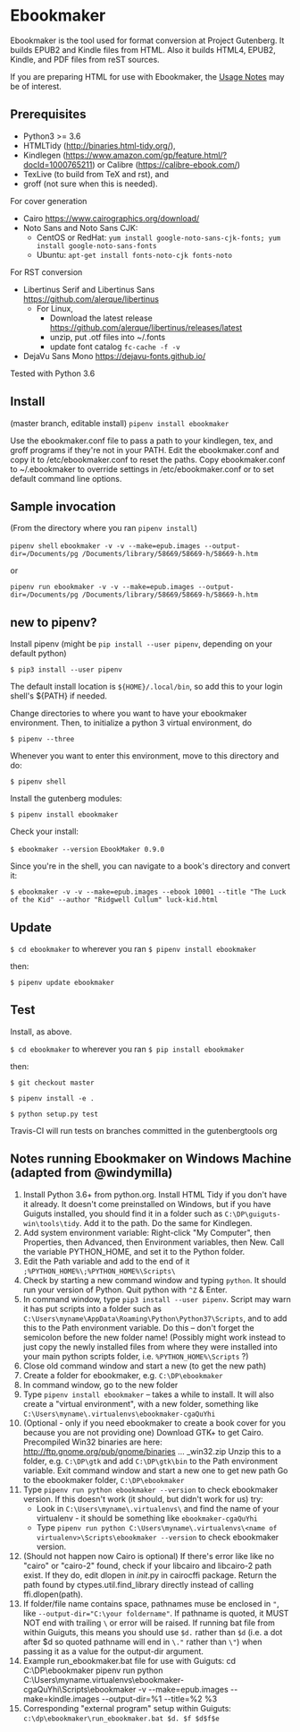 # Ebookmaker


Ebookmaker is the tool used for format conversion at Project Gutenberg.
It builds EPUB2 and Kindle files from HTML.
Also it builds HTML4, EPUB2, Kindle, and PDF files from reST sources.

If you are preparing HTML for use with Ebookmaker, the [Usage Notes](USAGE.md) may be of interest.


## Prerequisites

* Python3 >= 3.6
* HTMLTidy (http://binaries.html-tidy.org/),
* Kindlegen (https://www.amazon.com/gp/feature.html/?docId=1000765211) or Calibre (https://calibre-ebook.com/)
* TexLive (to build from TeX and rst), and
* groff (not sure when this is needed).

For cover generation

* Cairo https://www.cairographics.org/download/
* Noto Sans and Noto Sans CJK:
    * CentOS or RedHat: `yum install google-noto-sans-cjk-fonts; yum install google-noto-sans-fonts`
    * Ubuntu: `apt-get install fonts-noto-cjk fonts-noto`

For RST conversion

* Libertinus Serif and Libertinus Sans https://github.com/alerque/libertinus
    * For Linux, 
        * Download the latest release https://github.com/alerque/libertinus/releases/latest
        * unzip, put .otf files into ~/.fonts 
        * update font catalog `fc-cache -f -v`
* DejaVu Sans Mono https://dejavu-fonts.github.io/

Tested with Python 3.6

## Install

(master branch, editable install)
`pipenv install ebookmaker`

Use the ebookmaker.conf file to pass a path to your kindlegen, tex, and groff programs 
if they're not in your PATH. Edit the ebookmaker.conf and copy it to /etc/ebookmaker.conf to 
reset the paths.
Copy ebookmaker.conf to ~/.ebookmaker to override settings in /etc/ebookmaker.conf or to set default 
command line options.

## Sample invocation

(From the directory where you ran `pipenv install`)

`pipenv shell`
`ebookmaker -v -v --make=epub.images --output-dir=/Documents/pg /Documents/library/58669/58669-h/58669-h.htm`

or

`pipenv run ebookmaker -v -v --make=epub.images --output-dir=/Documents/pg /Documents/library/58669/58669-h/58669-h.htm`


## new to pipenv?

Install pipenv  (might be `pip install --user pipenv`, depending on your default python)

`$ pip3 install --user pipenv`

The default install location is `${HOME}/.local/bin`, so add this to your login shell's ${PATH} if needed.

Change directories to where you want to have your ebookmaker environment. Then, to initialize a python 3 virtual environment, do

`$ pipenv --three`

Whenever you want to enter this environment, move to this directory and do:

`$ pipenv shell`
 
Install the gutenberg modules:

`$ pipenv install ebookmaker`

Check your install:

`$ ebookmaker --version`
`EbookMaker 0.9.0`

Since you're in the shell, you can navigate to a book's directory and convert it:

`$ ebookmaker -v -v --make=epub.images --ebook 10001 --title "The Luck of the Kid" --author "Ridgwell Cullum" luck-kid.html`

## Update

`$ cd ebookmaker` to wherever you ran `$ pipenv install ebookmaker`

then:

`$ pipenv update ebookmaker`

## Test

Install, as above.

`$ cd ebookmaker` to wherever you ran `$ pip install ebookmaker`

then:

`$ git checkout master`

`$ pipenv install -e .`

`$ python setup.py test`

Travis-CI will run tests on branches committed in the gutenbergtools org

## Notes running Ebookmaker on Windows Machine (adapted from @windymilla)

1. Install Python 3.6+ from python.org. Install HTML Tidy if you don't have it already. It doesn't come preinstalled on Windows, but if you have Guiguts installed, you should find it in a folder such as `C:\DP\guiguts-win\tools\tidy`. Add it to the path. Do the same for Kindlegen.
2. Add system environment variable: Right-click "My Computer", then Properties, then Advanced, then Environment variables, then New. Call the variable PYTHON_HOME, and set it to the Python folder.
3. Edit the Path variable and add to the end of it `;%PYTHON_HOME%\;%PYTHON_HOME%\Scripts\`
4. Check by starting a new command window and typing `python`. It should run your version of Python. Quit python with `^Z` & Enter.
5. In command window, type `pip3 install --user pipenv`. Script may warn it has put scripts into a folder such as `C:\Users\myname\AppData\Roaming\Python\Python37\Scripts`, and to add this to the Path environment variable. Do this – don't forget the semicolon before the new folder name! (Possibly might work instead to just copy the newly installed files from where they were installed into your main python scripts folder, i.e. `%PYTHON_HOME%\Scripts` ?)
6. Close old command window and start a new (to get the new path)
7. Create a folder for ebookmaker, e.g. `C:\DP\ebookmaker`
8. In command window, go to the new folder
9. Type `pipenv install ebookmaker` – takes a while to install. It will also create a "virtual environment", with a new folder, something like `C:\Users\myname\.virtualenvs\ebookmaker-cgaQuYhi`
10. (Optional - only if you need ebookmaker to create a book cover for you because you are not providing one)
    Download GTK+ to get Cairo. Precompiled Win32 binaries are here: http://ftp.gnome.org/pub/gnome/binaries ... _win32.zip
    Unzip this to a folder, e.g. `C:\DP\gtk` and add `C:\DP\gtk\bin` to the Path environment variable.
    Exit command window and start a new one to get new path
    Go to the ebookmaker folder, `C:\DP\ebookmaker`
11. Type `pipenv run python ebookmaker --version` to check ebookmaker version. If this doesn't work (it should, but didn't work for us) try:
    - Look in `C:\Users\myname\.virtualenvs\` and find the name of your virtualenv - it should be something like `ebookmaker-cgaQuYhi`
    - Type `pipenv run python C:\Users\myname\.virtualenvs\<name of virtualenv>\Scripts\ebookmaker --version` to check ebookmaker version. 
12. (Should not happen now Cairo is optional) If there's error like like no "cairo" or "cairo-2" found, check if your libcairo and libcairo-2 path exist. If they do, edit dlopen in  _init_.py in cairocffi package. Return the path found by ctypes.util.find_library directly instead of calling ffi.dlopen(path).
13. If folder/file name contains space, pathnames muse be enclosed in `"`, like `--output-dir="C:\your foldername"`. If pathname is quoted, it MUST NOT end with trailing `\` or error will be raised. If running bat file from within Guiguts, this means you should use `$d.` rather than `$d` (i.e. a dot after $d so quoted pathname will end in `\."` rather than `\"`) when passing it as a value for the output-dir argument.
14. Example run_ebookmaker.bat file for use with Guiguts:
      cd C:\DP\ebookmaker
      pipenv run python C:\Users\myname\.virtualenvs\ebookmaker-cgaQuYhi\Scripts\ebookmaker -v --make=epub.images --make=kindle.images --output-dir=%1 --title=%2 %3
15. Corresponding "external program" setup within Guiguts:
      `c:\dp\ebookmaker\run_ebookmaker.bat $d. $f $d$f$e`
